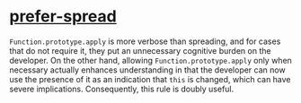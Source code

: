 [prefer-spread](https://eslint.org/docs/rules/prefer-spread)
============================================================
`Function.prototype.apply` is more verbose than spreading, and for cases that do not require it, they put an unnecessary cognitive burden on the developer. On the other hand, allowing `Function.prototype.apply` only when necessary actually enhances understanding in that the developer can now use the presence of it as an indication that `this` is changed, which can have severe implications. Consequently, this rule is doubly useful.

